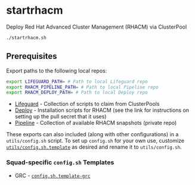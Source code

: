 # startrhacm
Deploy Red Hat Advanced Cluster Management (RHACM) via ClusterPool

```bash
./startrhacm.sh
```



## Prerequisites

Export paths to the following local repos:

```bash
export LIFEGUARD_PATH= # Path to local Lifeguard repo
export RHACM_PIPELINE_PATH= # Path to local Pipeline repo
export RHACM_DEPLOY_PATH= # Path to local Deploy repo
```

- [Lifeguard](https://github.com/open-cluster-management/lifeguard) - Collection of scripts to claim from ClusterPools
- [Deploy](https://github.com/open-cluster-management/deploy) - Installation scripts for RHACM (see the link for instructions on setting up the pull secret that it uses)
- [Pipeline](https://github.com/open-cluster-management/pipeline/) - Collection of available RHACM snapshots (private repo)

These exports can also included (along with other configurations) in a `utils/config.sh` script. To set up `config.sh` for your own use, customize [`utils/config.sh.template`](./utils/config.sh.template) as desired and rename it to `utils/config.sh`.

### Squad-specific `config.sh` Templates
- GRC - [`config.sh.template-grc`](./utils/config.sh.template-grc)